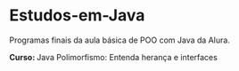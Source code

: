 # Estudos-em-Java

Programas finais da aula básica de POO com Java da Alura.

<b>Curso: </b> Java Polimorfismo: Entenda herança e interfaces
